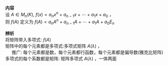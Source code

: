 **内容**  
设 $A\in M_n(K),\ f(x)=a_nx^n+a_{n-1}x+\cdots+a_1x+a_0$ ，  
则 $f(A)$ 定义为 $f(A)=a_nA^n+a_{n-1}A+\cdots+a_1A+a_0E_n$  
  
**辨析**  
将矩阵带入多项式:  $f(A)$  
矩阵中的每个元素都是多项式:多项式矩阵 $A(\lambda)$ ，  
 $\quad$ 推广: 每个元素都是数，每个元素都行函数，每个元素都是偏导数(雅克比矩阵)  
多项式的每个系数都是矩阵: 矩阵多项式 $A(\lambda)$ ，一体两面  
